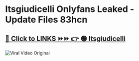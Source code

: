 
 # Itsgiudicelli Onlyfans Leaked - Update Files 83hcn

## <h2><a href="https://clipsfans.com/Itsgiudicelli&ref=git">🔗 Click to LINKS ⏩⏩ 👉 🟢 Itsgiudicelli </a></h2>

<a href="https://clipsfans.com/Itsgiudicelli&ref=git" rel="nofollow" data-target="animated-image.originalLink"><img src="https://i.ibb.co.com/xMMVF88/686577567.gif" alt="Viral Video Original" style="max-width: 100%; display: inline-block;" data-target="animated-image.originalImage"></a>

